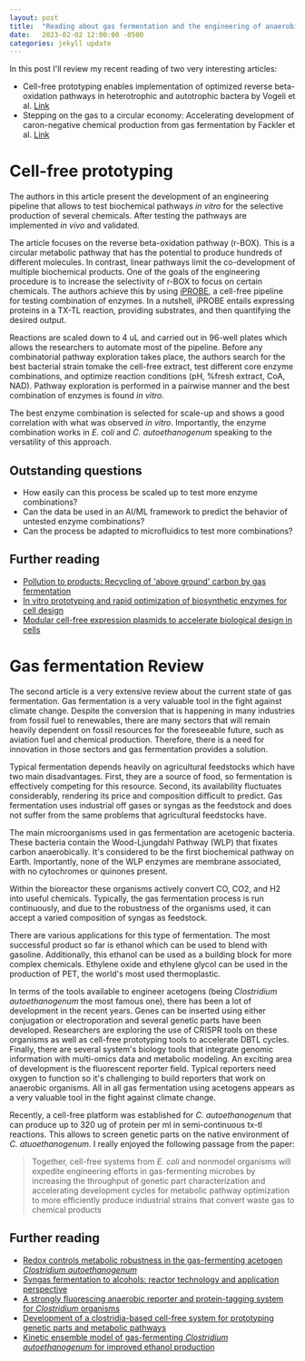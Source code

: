 ```yaml
---
layout: post
title:  "Reading about gas fermentation and the engineering of anaerobic organisms"
date:   2023-02-02 12:00:00 -0500
categories: jekyll update
---
```

In this post I'll review my recent reading of two very interesting articles:
- Cell-free prototyping enables implementation of optimized reverse beta-oxidation pathways in heterotrophic and autotrophic bactera by Vogeli et al. [Link][vogeli-2022]
- Stepping on the gas to a circular economy: Accelerating development of caron-negative chemical production from gas fermentation by Fackler et al. [Link][fackler-2021]

# Cell-free prototyping
The authors in this article present the development of an engineering pipeline that allows to test biochemical pathways *in vitro* for the selective production of several chemicals. After testing the pathways are implemented *in vivo* and validated. 

The article focuses on the reverse beta-oxidation pathway (r-BOX). This is a circular metabolic pathway that has the potential to produce hundreds of different molecules. In contrast, linear pathways limit the co-development of multiple biochemical products. One of the goals of the engineering procedure is to increase the selectivity of r-BOX to focus on certain chemicals. The authors achieve this by using [iPROBE][iprobe], a cell-free pipeline for testing combination of enzymes. In a nutshell, iPROBE entails expressing proteins in a TX-TL reaction, providing substrates, and then quantifying the desired output. 

Reactions are scaled down to 4 uL and carried out in 96-well plates which allows the researchers to automate most of the pipeline. Before any combinatorial pathway exploration takes place, the authors search for the best bacterial strain tomake the cell-free extract, test different core enzyme combinations, and optimize reaction conditions (pH, %fresh extract, CoA, NAD). Pathway exploration is performed in a pairwise manner and the best combination of enzymes is found *in vitro*. 

The best enzyme combination is selected for scale-up and shows a good correlation with what was observed *in vitro*. Importantly, the enzyme combination works in *E. coli* and *C. autoethanogenum* speaking to the versatility of this approach. 

## Outstanding questions
- How easily can this process be scaled up to test more enzyme combinations?
- Can the data be used in an AI/ML framework to predict the behavior of untested enzyme combinations?
- Can the process be adapted to microfluidics to test more combinations?

## Further reading
- [Pollution to products: Recycling of 'above ground' carbon by gas fermentation][kopke-2021]
- [In vitro prototyping and rapid optimization of biosynthetic enzymes for cell design][iprobe]
- [Modular cell-free expression plasmids to accelerate biological design in cells][karim-2020]


# Gas fermentation Review
The second article is a very extensive review about the current state of gas fermentation. Gas fermentation is a very valuable tool in the fight against climate change. Despite the conversion that is happening in many industries from fossil fuel to renewables, there are many sectors that will remain heavily dependent on fossil resources for the foreseeable future, such as aviation fuel and chemical production. Therefore, there is a need for innovation in those sectors and gas fermentation provides a solution.

Typical fermentation depends heavily on agricultural feedstocks which have two main disadvantages. First, they are a source of food, so fermentation is effectively competing for this resource. Second, its availability fluctuates considerably, rendering its price and composition difficult to predict. Gas fermentation uses industrial off gases or syngas as the feedstock and does not suffer from the same problems that agricultural feedstocks have.

The main microorganisms used in gas fermentation are acetogenic bacteria. These bacteria contain the Wood-Ljungdahl Pathway (WLP) that fixates carbon anaerobically. It's considered to be the first biochemical pathway on Earth. Importantly, none of the WLP enzymes are membrane associated, with no cytochromes or quinones present.

Within the bioreactor these organisms actively convert CO, CO2, and H2 into useful chemicals. Typically, the gas fermentation process is run continuously, and due to the robustness of the organisms used, it can accept a varied composition of syngas as feedstock.

There are various applications for this type of fermentation. The most successful product so far is ethanol which can be used to blend with gasoline. Additionally, this ethanol can be used as a building block for more complex chemicals. Ethylene oxide and ethylene glycol can be used in the production of PET, the world's most used thermoplastic.

In terms of the tools available to engineer acetogens (being *Clostridium autoethanogenum* the most famous one), there has been a lot of development in the recent years. Genes can be inserted using either conjugation or electroporation and several genetic parts have been developed. Researchers are exploring the use of CRISPR tools on these organisms as well as cell-free prototyping tools to accelerate DBTL cycles. Finally, there are several system's biology tools that integrate genomic information with multi-omics data and metabolic modeling. An exciting area of development is the fluorescent reporter field. Typical reporters need oxygen to function so it's challenging to build reporters that work on anaerobic organisms. All in all gas fermentation using acetogens appears as a very valuable tool in the fight against climate change.

Recently, a cell-free platform was established for *C. autoethanogenum* that can produce up to 320 ug of protein per ml in semi-continuous tx-tl reactions. This allows to screen genetic parts on the native environment of *C. atuoethanogenum*. I really enjoyed the following passage from the paper:
> Together, cell-free systems from *E. coli* and nonmodel organisms will expedite engineering efforts in gas-fermenting microbes by increasing the throughput of genetic part characterization and accelerating development cycles for metabolic pathway optimization to more efficiently produce industrial strains that convert waste gas to chemical products

## Further reading
- [Redox controls metabolic robustness in the gas-fermenting acetogen *Clostridium autoethanogenum*][mahamkali-2020]
- [Syngas fermentation to alcohols: reactor technology and application perspective][stoll-2020]
- [A strongly fluorescing anaerobic reporter and protein-tagging system for *Clostridium* organisms][streett-2019]
- [Development of a clostridia-based cell-free system for prototyping genetic parts and metabolic pathways][kruger-2020]
- [Kinetic ensemble model of gas-fermenting *Clostridium autoethanogenum* for improved ethanol production][greene-2019]



[vogeli-2022]: https://www.nature.com/articles/s41467-022-30571-6
[fackler-2021]: https://www.osti.gov/biblio/1807218
[iprobe]: https://www.nature.com/articles/s41589-020-0559-0
[kopke-2021]: https://doi.org/10.1016/j.copbio.2020.02.017 
[karim-2020]: https://doi.org/10.1093/synbio/ysaa019
[mahamkali-2020]: https://www.pnas.org/doi/10.1073/pnas.1919531117
[stoll-2020]: https://doi.org/10.1002/cite.201900118
[streett-2019]: https://doi.org/10.1128/AEM.00622-19 
[kruger-2020]: https://doi.org/10.1016/j.ymben.2020.06.004
[greene-2019]: https://doi.org/10.1016/j.bej.2019.04.021


